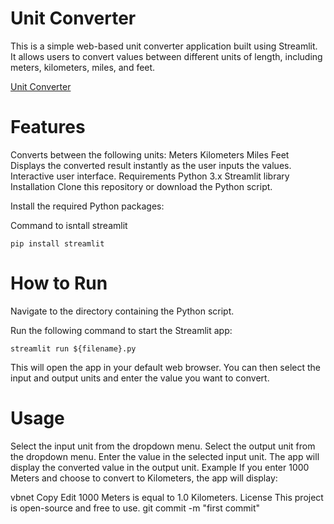 # Unit Converter
This is a simple web-based unit converter application built using Streamlit. It allows users to convert values between different units of length, including meters, kilometers, miles, and feet.

[Unit Converter](https://currency-converter-yvhia4kcky99rdqhtcvszb.streamlit.app/)

# Features
Converts between the following units:
Meters
Kilometers
Miles
Feet
Displays the converted result instantly as the user inputs the values.
Interactive user interface.
Requirements
Python 3.x
Streamlit library
Installation
Clone this repository or download the Python script.

Install the required Python packages:

Command to isntall streamlit
```
pip install streamlit
```
# How to Run
Navigate to the directory containing the Python script.

Run the following command to start the Streamlit app:
```
streamlit run ${filename}.py
```
This will open the app in your default web browser. You can then select the input and output units and enter the value you want to convert.

# Usage
Select the input unit from the dropdown menu.
Select the output unit from the dropdown menu.
Enter the value in the selected input unit.
The app will display the converted value in the output unit.
Example
If you enter 1000 Meters and choose to convert to Kilometers, the app will display:

vbnet
Copy
Edit
1000 Meters is equal to 1.0 Kilometers.
License
This project is open-source and free to use.
git commit -m "first commit"
